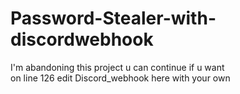 # Password-Stealer-with-discordwebhook
I'm abandoning this project u can continue if u want<br>
on line 126 edit Discord_webhook here with your own
